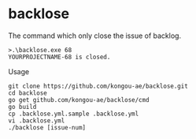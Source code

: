 # backlose

The command which only close the issue of backlog.

```
>.\backlose.exe 68
YOURPROJECTNAME-68 is closed.
```

Usage

```
git clone https://github.com/kongou-ae/backlose.git
cd backlose
go get github.com/kongou-ae/backlose/cmd
go build
cp .backlose.yml.sample .backlose.yml
vi .backlose.yml
./backlose [issue-num]
```